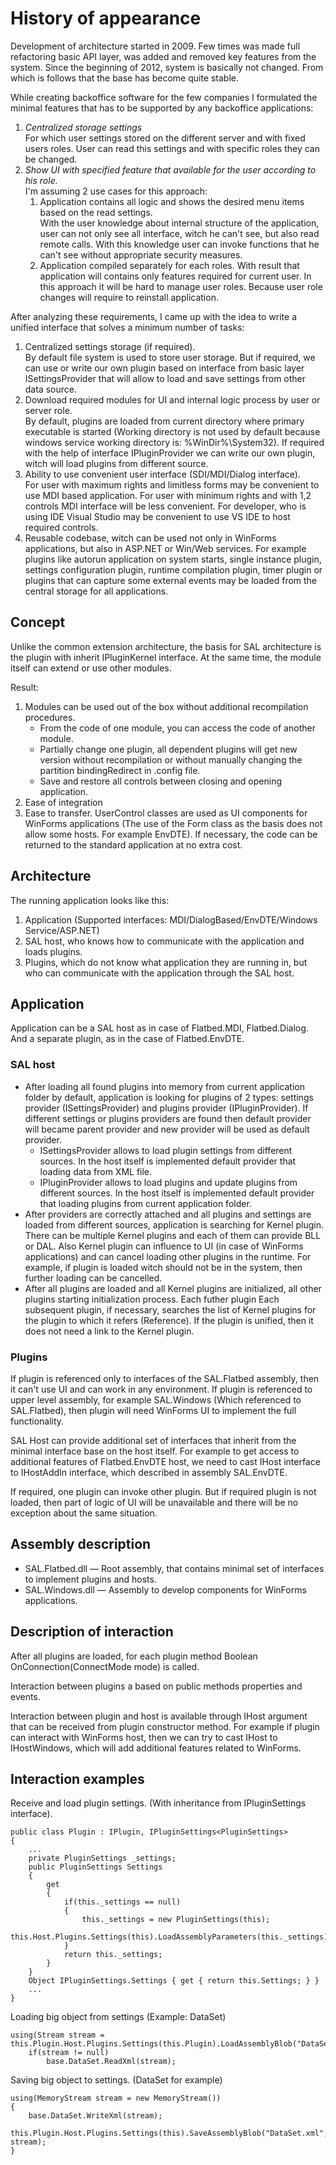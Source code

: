 #  History of appearance

Development of architecture started in 2009. Few times was made full refactoring basic API layer, was added and removed key features from the system. Since the beginning of 2012, system is basically not changed. From which is follows that the base has become quite stable.

While creating backoffice software for the few companies I formulated the minimal features that has to be supported by any backoffice applications:

1.  *Centralized storage settings*\
    For which user settings stored on the different server and with fixed users roles. User can read this settings and with specific roles they can be changed.
2.  *Show UI with specified feature that available for the user according to his role.*\
    I'm assuming 2 use cases for this approach:
    1.  Application contains all logic and shows the desired menu items based on the read settings.\
        With the user knowledge about internal structure of the application, user can not only see all interface, witch he can't see, but also read remote calls. With this knowledge user can invoke functions that he can't see without appropriate security measures.
    2.  Application compiled separately for each roles. With result that application will contains only features required for current user. In this approach it will be hard to manage user roles. Because user role changes will require to reinstall application.

After analyzing these requirements, I came up with the idea to write a unified interface that solves a minimum number of tasks:

1.  Centralized settings storage (if required).\
    By default file system is used to store user storage. But if required, we can use or write our own plugin based on interface from basic layer ISettingsProvider that will allow to load and save settings from other data source.
2.  Download required modules for UI and internal logic process by user or server role.\
    By default, plugins are loaded from current directory where primary executable is started (Working directory is not used by default because windows service working directory is: %WinDir%\System32). If required with the help of interface IPluginProvider we can write our own plugin, witch will load plugins from different source.
3.  Ability to use convenient user interface (SDI/MDI/Dialog interface).\
    For user with maximum rights and limitless forms may be convenient to use MDI based application. For user with minimum rights and with 1,2 controls MDI interface will be less convenient. For developer, who is using IDE Visual Studio may be convenient to use VS IDE to host required controls.
4.  Reusable codebase, witch can be used not only in WinForms applications, but also in ASP.NET or Win/Web services.
    For example plugins like autorun application on system starts, single instance plugin, settings configuration plugin, runtime compilation plugin, timer plugin or plugins that can capture some external events may be loaded from the central storage for all applications.

##  Concept

Unlike the common extension architecture, the basis for SAL architecture is the plugin with inherit IPluginKernel interface. At the same time, the module itself can extend or use other modules.

Result:

1.  Modules can be used out of the box without additional recompilation procedures.
    - From the code of one module, you can access the code of another module.
    - Partially change one plugin, all dependent plugins will get new version without recompilation or without manually changing the partition bindingRedirect in .config file.
    - Save and restore all controls between closing and opening application.
2.  Ease of integration
3.  Ease to transfer. UserControl classes are used as UI components for WinForms applications (The use of the Form class as the basis does not allow some hosts. For example EnvDTE). If necessary, the code can be returned to the standard application at no extra cost.

##  Architecture

The running application looks like this:

1.  Application (Supported interfaces: MDI/DialogBased/EnvDTE/Windows Service/ASP.NET)
2.  SAL host, who knows how to communicate with the application and loads plugins.
3.  Plugins, which do not know what application they are running in, but who can communicate with the application through the SAL host.

##  Application

Application can be a SAL host as in case of Flatbed.MDI, Flatbed.Dialog. And a separate plugin, as in the case of Flatbed.EnvDTE.
###  SAL host

- After loading all found plugins into memory from current application folder by default, application is looking for plugins of 2 types: settings provider (ISettingsProvider) and plugins provider (IPluginProvider). If different settings or plugins providers are found then default provider will became parent provider and new provider will be used as default provider.
    - ISettingsProvider allows to load plugin settings from different sources. In the host itself is implemented default provider that loading data from XML file.
    - IPluginProvider allows to load plugins and update plugins from different sources. In the host itself is implemented default provider that loading plugins from current application folder.
- After providers are correctly attached and all plugins and settings are loaded from different sources, application is searching for Kernel plugin. There can be multiple Kernel plugins and each of them can provide BLL or DAL. Also Kernel plugin can influence to UI (in case of WinForms applications) and can cancel loading other plugins in the runtime. For example, if plugin is loaded witch should not be in the system, then further loading can be cancelled.
- After all plugins are loaded and all Kernel plugins are initialized, all other plugins starting initialization process. Each futher plugin Each subsequent plugin, if necessary, searches the list of Kernel plugins for the plugin to which it refers (Reference). If the plugin is unified, then it does not need a link to the Kernel plugin.

### Plugins
If plugin is referenced only to interfaces of the SAL.Flatbed assembly, then it can't use UI and can work in any environment. If plugin is referenced to upper level assembly, for example SAL.Windows (Which referenced to SAL.Flatbed), then plugin will need WinForms UI to implement the full functionality.

SAL Host can provide additional set of interfaces that inherit from the minimal interface base on the host itself. For example to get access to additional features of Flatbed.EnvDTE host, we need to cast IHost interface to IHostAddIn interface, which described in assembly SAL.EnvDTE.

If required, one plugin can invoke other plugin. But if required plugin is not loaded, then part of logic of UI will be unavailable and there will be no exception about the same situation.
## Assembly description

   - SAL.Flatbed.dll — Root assembly, that contains minimal set of interfaces to implement plugins and hosts.
   - SAL.Windows.dll — Assembly to develop components for WinForms applications.

## Description of interaction
After all plugins are loaded, for each plugin method Boolean OnConnection(ConnectMode mode) is called.

Interaction between plugins a based on public methods properties and events.

Interaction between plugin and host is available through IHost argument that can be received from plugin constructor method. For example if plugin can interact with WinForms host, then we can try to cast IHost to IHostWindows, which will add additional features related to WinForms.

## Interaction examples
Receive and load plugin settings. (With inheritance from IPluginSettings<T> interface).

    public class Plugin : IPlugin, IPluginSettings<PluginSettings>
    {
        ...
        private PluginSettings _settings;
        public PluginSettings Settings
        {
            get
            {
                if(this._settings == null)
                {
                    this._settings = new PluginSettings(this);
                    this.Host.Plugins.Settings(this).LoadAssemblyParameters(this._settings);
                }
                return this._settings;
            }
        }
        Object IPluginSettings.Settings { get { return this.Settings; } }
        ...
    }

Loading big object from settings (Example: DataSet)

    using(Stream stream = this.Plugin.Host.Plugins.Settings(this.Plugin).LoadAssemblyBlob("DataSet.xml"))
        if(stream != null)
            base.DataSet.ReadXml(stream);

Saving big object to settings. (DataSet for example)

    using(MemoryStream stream = new MemoryStream())
    {
        base.DataSet.WriteXml(stream);
        this.Plugin.Host.Plugins.Settings(this).SaveAssemblyBlob("DataSet.xml", stream);
    }